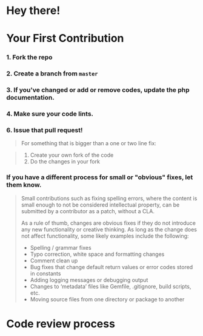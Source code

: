 # Hey there!

# Your First Contribution

### 1. Fork the repo

### 2. Create a branch from `master`

### 3. If you've changed or add or remove codes, update the php documentation.

### 4. Make sure your code lints.

### 6. Issue that pull request!

> For something that is bigger than a one or two line fix:

> 1.  Create your own fork of the code
> 2.  Do the changes in your fork

### If you have a different process for small or "obvious" fixes, let them know.

> Small contributions such as fixing spelling errors, where the content is small enough to not be considered intellectual property, can be submitted by a contributor as a patch, without a CLA.
>
> As a rule of thumb, changes are obvious fixes if they do not introduce any new functionality or creative thinking. As long as the change does not affect functionality, some likely examples include the following:
>
> -   Spelling / grammar fixes
> -   Typo correction, white space and formatting changes
> -   Comment clean up
> -   Bug fixes that change default return values or error codes stored in constants
> -   Adding logging messages or debugging output
> -   Changes to ‘metadata’ files like Gemfile, .gitignore, build scripts, etc.
> -   Moving source files from one directory or package to another

# Code review process
